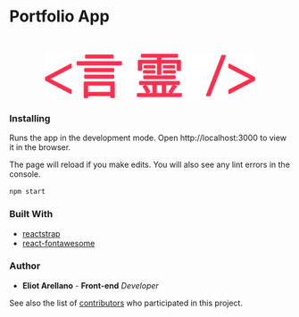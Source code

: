# Portfolio App
<br />
<p align="center">
  <a href="https://github.com/eliotarellano/portfolio-app">
    <img src="/src/assets/images/kotodama100.png" alt="Logo" width="377" height="80">
  </a>
</p>

### Installing

Runs the app in the development mode.
Open http://localhost:3000 to view it in the browser.

The page will reload if you make edits.
You will also see any lint errors in the console.

```
npm start
```

### Built With

* [reactstrap](https://reactstrap.github.io/)
* [react-fontawesome](https://github.com/FortAwesome/react-fontawesome)

### Author

* **Eliot Arellano** - **Front-end** *Developer*

See also the list of [contributors](https://github.com/your/project/contributors) who participated in this project.
